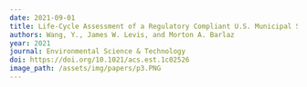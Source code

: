 ```yaml
---
date: 2021-09-01
title: Life-Cycle Assessment of a Regulatory Compliant U.S. Municipal Solid Waste Landfill
authors: Wang, Y., James W. Levis, and Morton A. Barlaz
year: 2021
journal: Environmental Science & Technology
doi: https://doi.org/10.1021/acs.est.1c02526
image_path: /assets/img/papers/p3.PNG
---
```

